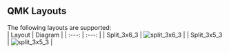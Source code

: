 ## QMK Layouts

The following layouts are supported:  
| Layout | Diagram |
| :---: | :---: |
| Split_3x6_3 | ![split_3x6_3](https://i.imgur.com/jiXhANU.jpg) |
| Split_3x5_3 | ![split_3x5_3](https://i.imgur.com/4YW0iDy.jpg) |
